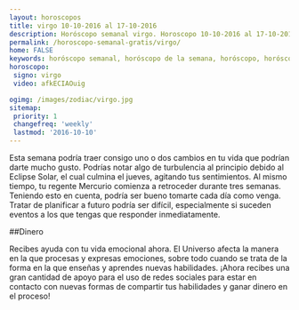 ```yaml
---
layout: horoscopos
title: virgo 10-10-2016 al 17-10-2016 
description: Horóscopo semanal virgo. Horoscopo 10-10-2016 al 17-10-2016. Horoscopos univision gratis
permalink: /horoscopo-semanal-gratis/virgo/
home: FALSE
keywords: horóscopo semanal, horóscopo de la semana, horóscopo, horóscopo gratis,horóscopos, horóscopo esperanza gracia, horoscopos virgo la semana, horóscopos gratis, Tarot, Astrologia, Zodíaco, virgo, horoscopo gratis
horoscopo:
 signo: virgo
 video: afkECIAOuig

ogimg: /images/zodiac/virgo.jpg
sitemap:
 priority: 1
 changefreq: 'weekly'
 lastmod: '2016-10-10'
---
```



Esta semana podría traer consigo uno o dos cambios en tu vida que podrían darte mucho gusto. Podrías notar algo de turbulencia al principio debido al Eclipse Solar, el cual culmina el jueves, agitando tus sentimientos. Al mismo tiempo, tu regente Mercurio comienza a retroceder durante tres semanas. Teniendo esto en cuenta, podría ser bueno tomarte cada día como venga. Tratar de planificar a futuro podría ser difícil, especialmente si suceden eventos a los que tengas que responder inmediatamente.

##Dinero

Recibes ayuda con tu vida emocional ahora. El Universo afecta la manera en la que procesas y expresas emociones, sobre todo cuando se trata de la forma en la que enseñas y aprendes nuevas habilidades. ¡Ahora recibes una gran cantidad de apoyo para el uso de redes sociales para estar en contacto con nuevas formas de compartir tus habilidades y ganar dinero en el proceso!